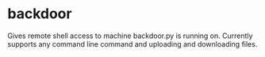 # backdoor
Gives remote shell access to machine backdoor.py is running on. Currently supports any command line command and uploading and downloading files.